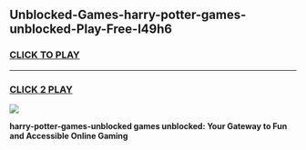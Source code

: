 
## Unblocked-Games-harry-potter-games-unblocked-Play-Free-l49h6
<h3>
<a href="https://premium76.site?title=harry-potter-games-unblocked&ref=21A">CLICK TO PLAY</a></h3>
<hr>

<h3>
<a href="https://premium76.site?title=harry-potter-games-unblocked&ref=21A">CLICK 2 PLAY</a>
  
</h3>

<a href="https://premium76.site?title=harry-potter-games-unblocked&ref=21A"><img src="https://clearcache.store/games.png"></a>


**harry-potter-games-unblocked games unblocked: Your Gateway to Fun and Accessible Online Gaming**
